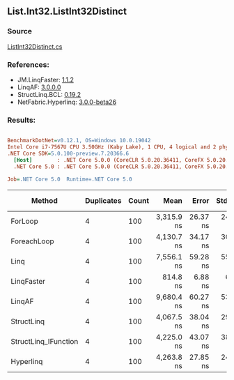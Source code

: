 ﻿## List.Int32.ListInt32Distinct

### Source
[ListInt32Distinct.cs](../LinqBenchmarks/List/Int32/ListInt32Distinct.cs)

### References:
- JM.LinqFaster: [1.1.2](https://www.nuget.org/packages/JM.LinqFaster/1.1.2)
- LinqAF: [3.0.0.0](https://www.nuget.org/packages/LinqAF/3.0.0.0)
- StructLinq.BCL: [0.19.2](https://www.nuget.org/packages/StructLinq.BCL/0.19.2)
- NetFabric.Hyperlinq: [3.0.0-beta26](https://www.nuget.org/packages/NetFabric.Hyperlinq/3.0.0-beta26)

### Results:
``` ini

BenchmarkDotNet=v0.12.1, OS=Windows 10.0.19042
Intel Core i7-7567U CPU 3.50GHz (Kaby Lake), 1 CPU, 4 logical and 2 physical cores
.NET Core SDK=5.0.100-preview.7.20366.6
  [Host]        : .NET Core 5.0.0 (CoreCLR 5.0.20.36411, CoreFX 5.0.20.36411), X64 RyuJIT
  .NET Core 5.0 : .NET Core 5.0.0 (CoreCLR 5.0.20.36411, CoreFX 5.0.20.36411), X64 RyuJIT

Job=.NET Core 5.0  Runtime=.NET Core 5.0  

```
|               Method | Duplicates | Count |       Mean |    Error |   StdDev | Ratio | RatioSD |  Gen 0 | Gen 1 | Gen 2 | Allocated |
|--------------------- |----------- |------ |-----------:|---------:|---------:|------:|--------:|-------:|------:|------:|----------:|
|              ForLoop |          4 |   100 | 3,315.9 ns | 26.37 ns | 24.66 ns |  1.00 |    0.00 | 2.8687 |     - |     - |    6008 B |
|          ForeachLoop |          4 |   100 | 4,130.7 ns | 34.17 ns | 30.29 ns |  1.25 |    0.01 | 2.8687 |     - |     - |    6008 B |
|                 Linq |          4 |   100 | 7,556.1 ns | 59.28 ns | 55.45 ns |  2.28 |    0.02 | 2.0599 |     - |     - |    4320 B |
|           LinqFaster |          4 |   100 |   814.8 ns |  6.88 ns |  6.10 ns |  0.25 |    0.00 |      - |     - |     - |         - |
|               LinqAF |          4 |   100 | 9,680.4 ns | 60.27 ns | 53.43 ns |  2.92 |    0.03 | 5.9204 |     - |     - |   12400 B |
|           StructLinq |          4 |   100 | 4,067.5 ns | 38.04 ns | 29.70 ns |  1.23 |    0.01 | 0.0153 |     - |     - |      40 B |
| StructLinq_IFunction |          4 |   100 | 4,225.0 ns | 43.07 ns | 38.18 ns |  1.27 |    0.02 |      - |     - |     - |         - |
|            Hyperlinq |          4 |   100 | 4,263.8 ns | 27.85 ns | 24.69 ns |  1.29 |    0.01 |      - |     - |     - |         - |
